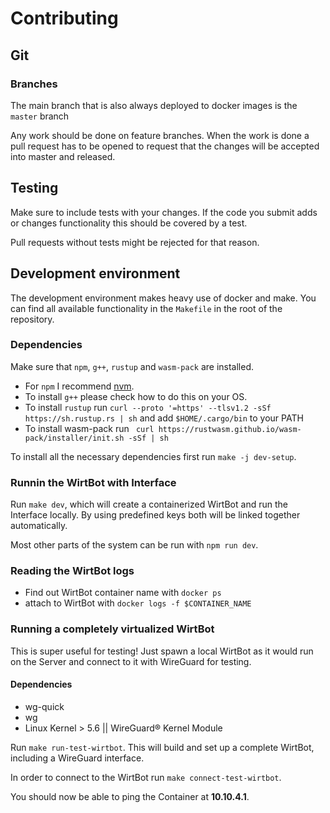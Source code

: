 # Contributing

## Git

### Branches

The main branch that is also always deployed to docker images is the `master` branch

Any work should be done on feature branches. When the work is done a pull request has to be opened to request that the changes will be accepted into master and released.

## Testing

Make sure to include tests with your changes.
If the code you submit adds or changes functionality this should be covered by a test.

Pull requests without tests might be rejected for that reason.


## Development environment

The development environment makes heavy use of docker and make.
You can find all available functionality in the `Makefile` in the root of the repository.


### Dependencies

Make sure that `npm`, `g++`, `rustup` and `wasm-pack` are installed.

- For `npm` I recommend [nvm](https://github.com/nvm-sh/nvm). 
- To install `g++` please check how to do this on your OS.
- To install `rustup` run `curl --proto '=https' --tlsv1.2 -sSf https://sh.rustup.rs | sh` and add `$HOME/.cargo/bin` to your PATH
- To install wasm-pack run ` curl https://rustwasm.github.io/wasm-pack/installer/init.sh -sSf | sh`

To install all the necessary dependencies first run `make -j dev-setup`.

### Runnin the WirtBot with Interface
Run `make dev`, which will create a containerized WirtBot and run the Interface locally.
By using predefined keys both will be linked together automatically.

Most other parts of the system can be run with `npm run dev`.

### Reading the WirtBot logs

- Find out WirtBot container name with `docker ps`
- attach to WirtBot with `docker logs -f $CONTAINER_NAME`

### Running a completely virtualized WirtBot

This is super useful for testing!
Just spawn a local WirtBot as it would run on the Server and connect to it with WireGuard for testing.


#### Dependencies

- wg-quick
- wg
- Linux Kernel > 5.6 || WireGuard® Kernel Module

Run `make run-test-wirtbot`. This will build and set up a complete WirtBot, including a WireGuard interface.

In order to connect to the WirtBot run `make connect-test-wirtbot`.

You should now be able to ping the Container at **10.10.4.1**.
